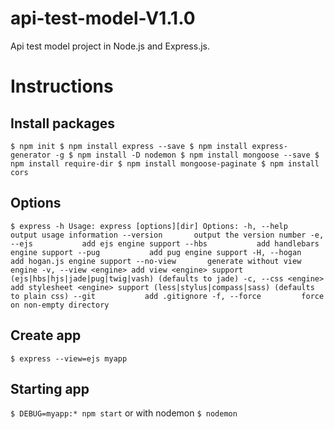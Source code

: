 # api-test-model-V1.1.0
Api test model project in Node.js and Express.js.

# Instructions

## Install packages

``
$ npm init
$ npm install express --save
$ npm install express-generator -g
$ npm install -D nodemon
$ npm install mongoose --save
$ npm install require-dir
$ npm install mongoose-paginate
$ npm install cors
``
## Options
``
$ express -h
  Usage: express [options][dir]
  Options:
    -h, --help          output usage information
        --version       output the version number
    -e, --ejs           add ejs engine support
        --hbs           add handlebars engine support
        --pug           add pug engine support
    -H, --hogan         add hogan.js engine support
        --no-view       generate without view engine
    -v, --view <engine> add view <engine> support (ejs|hbs|hjs|jade|pug|twig|vash) (defaults to jade)
    -c, --css <engine>  add stylesheet <engine> support (less|stylus|compass|sass) (defaults to plain css)
        --git           add .gitignore
    -f, --force         force on non-empty directory
``
## Create app

``
$ express --view=ejs myapp
``
## Starting app
``
$ DEBUG=myapp:* npm start
``
or with nodemon
``
$ nodemon
``

